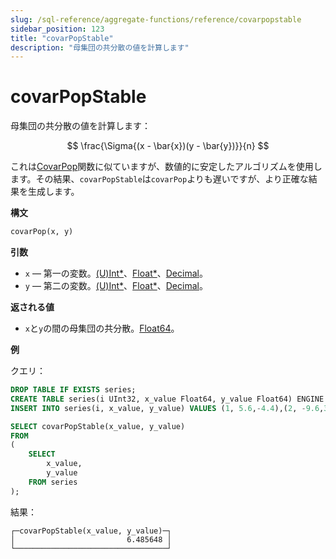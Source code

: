 ```yaml
---
slug: /sql-reference/aggregate-functions/reference/covarpopstable
sidebar_position: 123
title: "covarPopStable"
description: "母集団の共分散の値を計算します"
---
```



# covarPopStable

母集団の共分散の値を計算します：

$$
\frac{\Sigma{(x - \bar{x})(y - \bar{y})}}{n}
$$

これは[CovarPop](../reference/covarpop.md)関数に似ていますが、数値的に安定したアルゴリズムを使用します。その結果、`covarPopStable`は`covarPop`よりも遅いですが、より正確な結果を生成します。

**構文**

```sql
covarPop(x, y)
```

**引数**

- `x` — 第一の変数。[(U)Int*](../../data-types/int-uint.md)、[Float*](../../data-types/float.md)、[Decimal](../../data-types/decimal.md)。
- `y` — 第二の変数。[(U)Int*](../../data-types/int-uint.md)、[Float*](../../data-types/float.md)、[Decimal](../../data-types/decimal.md)。

**返される値**

- `x`と`y`の間の母集団の共分散。[Float64](../../data-types/float.md)。

**例**

クエリ：

```sql
DROP TABLE IF EXISTS series;
CREATE TABLE series(i UInt32, x_value Float64, y_value Float64) ENGINE = Memory;
INSERT INTO series(i, x_value, y_value) VALUES (1, 5.6,-4.4),(2, -9.6,3),(3, -1.3,-4),(4, 5.3,9.7),(5, 4.4,0.037),(6, -8.6,-7.8),(7, 5.1,9.3),(8, 7.9,-3.6),(9, -8.2,0.62),(10, -3,7.3);
```

```sql
SELECT covarPopStable(x_value, y_value)
FROM
(
    SELECT
        x_value,
        y_value
    FROM series
);
```

結果：

```reference
┌─covarPopStable(x_value, y_value)─┐
│                         6.485648 │
└──────────────────────────────────┘
```
